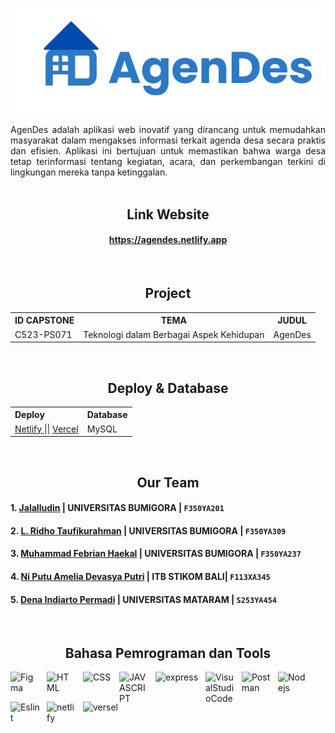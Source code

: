 <p align="center">
  <img src="https://github.com/denapermadi24/agendes/blob/main/src/public/logo.png?raw=true" alt="logo">
</p>

<div align="center" style="text-align: justify">
  AgenDes adalah aplikasi web inovatif yang dirancang untuk memudahkan masyarakat dalam mengakses informasi terkait agenda desa secara praktis dan efisien. Aplikasi ini bertujuan untuk memastikan bahwa warga desa tetap terinformasi tentang kegiatan, acara, dan perkembangan terkini di lingkungan mereka tanpa ketinggalan.
</div>

</br>

<h2 align="center"> Link Website </h2>

<div align="center" text-align=" left" >

#### https://agendes.netlify.app
  
</div>

</br>

<h2 align="center"> Project </h2>


<div align="center" text-align=" left" >

  <table>
    <tr>
      <th> ID CAPSTONE </th>
      <th> TEMA </th>
      <th> JUDUL </th>
    </tr>
    <tr>
     <td>  C523-PS071 </td>
     <td>  Teknologi dalam Berbagai Aspek Kehidupan </td>
     <td>  AgenDes </td>
    </tr>
  </table>

 </div>

 </br>

 <h2 align="center"> Deploy & Database </h2>

<div align="center" style="text-align: justify">
  <table>
    <tr>
      <th> Deploy </th>
      <th> Database </th>
    </tr>
    <tr>
     <td> <a href="https://agendes.netlify.app/" >  Netlify </a> || <a href="https://agendes-back-end.vercel.app/"> Vercel </a>  </td>
     <td>  MySQL  </td>
    </tr>
  </table>
</div> 

</br>

<h2 align="center"> Our Team </h2>

#### 1. [Jalalludin](https://www.linkedin.com/in/jalal-ludin-a0a70b262/) | UNIVERSITAS BUMIGORA | `F350YA201`

#### 2. [L. Ridho Taufikurahman](https://www.linkedin.com/in/lalu-ridho-taufikurahman-6001a8239/) | UNIVERSITAS BUMIGORA | `F350YA309`

#### 3. [Muhammad Febrian Haekal](https://www.linkedin.com/in/mfebrian-haekal/) | UNIVERSITAS BUMIGORA | `F350YA237`

#### 4. [Ni Putu Amelia Devasya Putri](https://www.linkedin.com) | ITB STIKOM BALI| `F113XA345`

#### 5. [Dena Indiarto Permadi](https://www.linkedin.com/in/dena-indiarto-permadi-74436126a/) | UNIVERSITAS MATARAM | `S253YA454`
 

</br>

<h2 align="center"> Bahasa Pemrograman dan Tools </h2>
<img align="left" alt="Figma" width="48px" height="48" src="https://cdn-icons-png.flaticon.com/512/5968/5968705.png" style="padding-right:10px;" />
<img align="left" alt="HTML" width="48px" height="48" src="https://img.icons8.com/color/48/html-5--v1.png" style="padding-right:10px;" />
<img align="left" alt="CSS" width="48px" height="48" src="https://img.icons8.com/plasticine/48/css3.png" style="padding-right:10px;" />
<img align="left" alt="JAVASCRIPT" width="48px" height="48" src="https://img.icons8.com/color/48/javascript--v1.png" style="padding-right:10px;" />
<img align="left" alt="express" width="70px" height="48" src="https://www.vectorlogo.zone/logos/expressjs/expressjs-ar21.png" style="padding-right:10px;" />
<img align="left" alt="VisualStudioCode" width="48px"  height="48" src="https://img.icons8.com/color/48/visual-studio-code-2019.png" style="padding-right:10px;" />
<img align="left" alt="Postman" width="48px" height="48" src="https://img.icons8.com/external-tal-revivo-color-tal-revivo/48/external-postman-is-the-only-complete-api-development-environment-logo-color-tal-revivo.png" style="padding-right:10px;" />
<img align="left" alt="Nodejs" width="48px" height="48" src="https://img.icons8.com/fluency/48/node-js.png" style="padding-right:10px;" />
<img align="left" alt="Eslint" width="48px" height="48" src="https://img.icons8.com/color/48/eslint.png" style="padding-right:10px;" />
<img align="left" alt="netlify" width="48px" height="55" src="https://cdn.worldvectorlogo.com/logos/netlify.svg" style="padding-right:10px; "/>
<img align="left" alt="versel" width="70px" height="48" src="https://logovtor.com/wp-content/uploads/2020/10/vercel-inc-logo-vector.png" style="padding-right:10px; "/>
